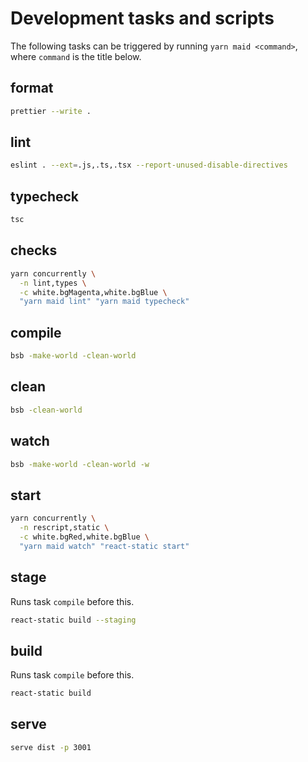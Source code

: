 # Development tasks and scripts

The following tasks can be triggered by running `yarn maid <command>`, where `command` is the title below.

## format

```sh
prettier --write .
```

## lint

```sh
eslint . --ext=.js,.ts,.tsx --report-unused-disable-directives
```

## typecheck

```sh
tsc
```

## checks

```sh
yarn concurrently \
  -n lint,types \
  -c white.bgMagenta,white.bgBlue \
  "yarn maid lint" "yarn maid typecheck"
```

## compile

```sh
bsb -make-world -clean-world
```

## clean

```sh
bsb -clean-world
```

## watch

```sh
bsb -make-world -clean-world -w
```

## start

```sh
yarn concurrently \
  -n rescript,static \
  -c white.bgRed,white.bgBlue \
  "yarn maid watch" "react-static start"
```

## stage

Runs task `compile` before this.

```sh
react-static build --staging
```

## build

Runs task `compile` before this.

```sh
react-static build
```

## serve

```sh
serve dist -p 3001
```
